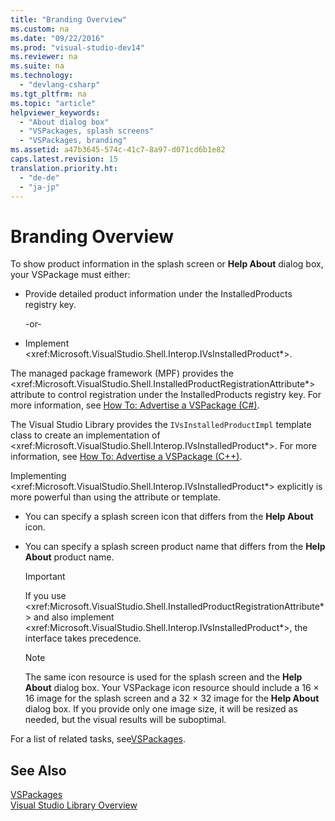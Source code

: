 ```yaml
---
title: "Branding Overview"
ms.custom: na
ms.date: "09/22/2016"
ms.prod: "visual-studio-dev14"
ms.reviewer: na
ms.suite: na
ms.technology: 
  - "devlang-csharp"
ms.tgt_pltfrm: na
ms.topic: "article"
helpviewer_keywords: 
  - "About dialog box"
  - "VSPackages, splash screens"
  - "VSPackages, branding"
ms.assetid: a47b3645-574c-41c7-8a97-d071cd6b1e82
caps.latest.revision: 15
translation.priority.ht: 
  - "de-de"
  - "ja-jp"
---
```

# Branding Overview
To show product information in the splash screen or **Help About** dialog box, your VSPackage must either:  
  
-   Provide detailed product information under the InstalledProducts registry key.  
  
     -or-  
  
-   Implement \<xref:Microsoft.VisualStudio.Shell.Interop.IVsInstalledProduct*>.  
  
 The managed package framework (MPF) provides the \<xref:Microsoft.VisualStudio.Shell.InstalledProductRegistrationAttribute*> attribute to control registration under the InstalledProducts registry key. For more information, see [How To: Advertise a VSPackage (C#)](../vs140/how-to--brand-a-vspackage--csharp-and-visual-basic-.md).  
  
 The Visual Studio Library provides the `IVsInstalledProductImpl` template class to create an implementation of \<xref:Microsoft.VisualStudio.Shell.Interop.IVsInstalledProduct*>. For more information, see [How To: Advertise a VSPackage (C++)](../vs140/how-to--brand-a-vspackage--c---.md).  
  
 Implementing \<xref:Microsoft.VisualStudio.Shell.Interop.IVsInstalledProduct*> explicitly is more powerful than using the attribute or template.  
  
-   You can specify a splash screen icon that differs from the **Help About** icon.  
  
-   You can specify a splash screen product name that differs from the **Help About** product name.  
  
    > [!IMPORTANT]
    >  If you use \<xref:Microsoft.VisualStudio.Shell.InstalledProductRegistrationAttribute*> and also implement \<xref:Microsoft.VisualStudio.Shell.Interop.IVsInstalledProduct*>, the interface takes precedence.  
  
    > [!NOTE]
    >  The same icon resource is used for the splash screen and the **Help About** dialog box. Your VSPackage icon resource should include a 16 × 16 image for the splash screen and a 32 × 32 image for the **Help About** dialog box. If you provide only one image size, it will be resized as needed, but the visual results will be suboptimal.  
  
 For a list of related tasks, see[VSPackages](../vs140/vspackages.md).  
  
## See Also  
 [VSPackages](../vs140/vspackages.md)   
 [Visual Studio Library Overview](../vs140/visual-studio-library-overview.md)